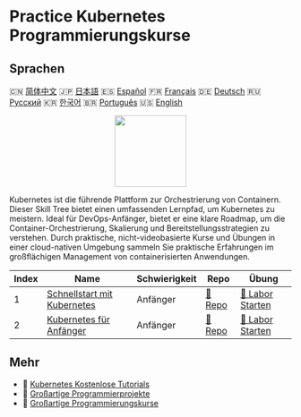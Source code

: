 # Practice Kubernetes Programmierungskurse

## Sprachen

🇨🇳 [简体中文](README_zh.md) 🇯🇵 [日本語](README_ja.md) 🇪🇸 [Español](README_es.md) 🇫🇷 [Français](README_fr.md) 🇩🇪 [Deutsch](README_de.md) 🇷🇺 [Русский](README_ru.md) 🇰🇷 [한국어](README_ko.md) 🇧🇷 [Português](README_pt.md) 🇺🇸 [English](README.md) 

<div align="center">
<img width="128px" src="https://file.labex.io/path/RTAa3OE96ESn.png">
</div>

Kubernetes ist die führende Plattform zur Orchestrierung von Containern. Dieser Skill Tree bietet einen umfassenden Lernpfad, um Kubernetes zu meistern. Ideal für DevOps-Anfänger, bietet er eine klare Roadmap, um die Container-Orchestrierung, Skalierung und Bereitstellungsstrategien zu verstehen. Durch praktische, nicht-videobasierte Kurse und Übungen in einer cloud-nativen Umgebung sammeln Sie praktische Erfahrungen im großflächigen Management von containerisierten Anwendungen.

|   Index | Name                                                                                   | Schwierigkeit   | Repo                                                                 | Übung                                                                       |
|---------|----------------------------------------------------------------------------------------|-----------------|----------------------------------------------------------------------|-----------------------------------------------------------------------------|
|       1 | [Schnellstart mit Kubernetes](https://labex.io/de/courses/quick-start-with-kubernetes) | Anfänger        | [🔗 Repo](https://github.com/labex-labs/quick-start-with-kubernetes) | [🚀 Labor Starten](https://labex.io/de/courses/quick-start-with-kubernetes) |
|       2 | [Kubernetes für Anfänger](https://labex.io/de/courses/kubernetes-for-noobs)            | Anfänger        | [🔗 Repo](https://github.com/labex-labs/kubernetes-for-noobs)        | [🚀 Labor Starten](https://labex.io/de/courses/kubernetes-for-noobs)        |

## Mehr

- 🔗 [Kubernetes Kostenlose Tutorials](https://github.com/labex-labs/kubernetes-free-tutorials)
- 🔗 [Großartige Programmierprojekte](https://github.com/labex-labs/awesome-programming-projects)
- 🔗 [Großartige Programmierungskurse](https://github.com/labex-labs/awesome-programming-courses)

